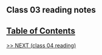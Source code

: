 ## Class 03 reading notes

## [Table of Contents](https://wondwosentsige.github.io/code-201-reading-notes/Home)


























[>> NEXT (class 04 reading)](https://wondwosentsige.github.io/code-201-reading-notes/class-04)


